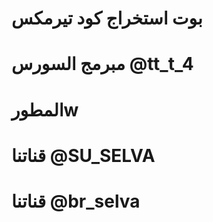 # بوت استخراج كود تيرمكس

# مبرمج السورس @tt_t_4

# المطورw

# قناتنا @SU_SELVA

# قناتنا @br_selva
